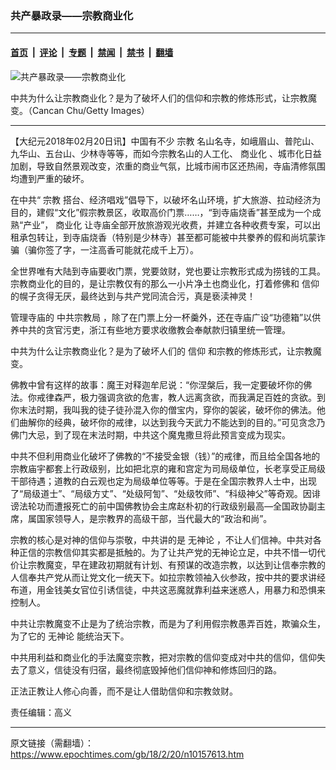 ### 共产暴政录——宗教商业化

---

#### [首页](../../../..?n10157613) &nbsp;|&nbsp; [评论](../../../../../epoch-comment?n10157613) &nbsp;|&nbsp; [专题](../../../../../epoch-special?n10157613) &nbsp;|&nbsp; [禁闻](../../../../../epoch-news?n10157613) &nbsp;|&nbsp; [禁书](../../../../../books?n10157613) &nbsp;|&nbsp; [翻墙](https://github.com/gfw-breaker/nogfw/blob/master/README.md?n10157613)


<div><img alt="共产暴政录——宗教商业化" class="attachment-djy_600_400 size-djy_600_400 wp-post-image" src="https://i.epochtimes.com/assets/uploads/2012/10/1210250845381758-600x400.jpg"/>
<div class="caption">
 <p>
  中共为什么让宗教商业化？是为了破坏人们的信仰和宗教的修炼形式，让宗教魔变。（Cancan Chu/Getty Images）
 </p>
</div></div><hr/><div class="post_content" id="artbody" itemprop="articleBody">
 <!-- article content begin -->
 <p>
  【大纪元2018年02月20日讯】中国有不少
  <ok href="https://www.epochtimes.com/gb/tag/%E5%AE%97%E6%95%99.html">
   宗教
  </ok>
  名山名寺，如峨眉山、普陀山、九华山、五台山、少林寺等等，而如今宗教名山的人工化、
  <ok href="https://www.epochtimes.com/gb/tag/%E5%95%86%E4%B8%9A%E5%8C%96.html">
   商业化
  </ok>
  、城市化日益加剧，导致自然景观改变，浓重的商业气氛，比城市闹市区还热闹，寺庙清修氛围均遭到严重的破坏。
 </p>
 <p>
  在中共“
  <ok href="https://www.epochtimes.com/gb/tag/%E5%AE%97%E6%95%99.html">
   宗教
  </ok>
  搭台、经济唱戏”倡导下，以破坏名山环境，扩大旅游、拉动经济为目的，建假“文化”假宗教景区，收取高价门票……，“到寺庙烧香”甚至成为一个成熟“产业”，
  <ok href="https://www.epochtimes.com/gb/tag/%E5%95%86%E4%B8%9A%E5%8C%96.html">
   商业化
  </ok>
  让寺庙全部开放旅游观光收费，并建立各种收费专案，可以出租承包转让，到寺庙烧香（特别是少林寺）甚至都可能被中共豢养的假和尚坑蒙诈骗（骗你签了字，一注高香可能就花成千上万）。
 </p>
 <p>
  全世界唯有大陆到寺庙要收门票，党要敛财，党也要让宗教形式成为捞钱的工具。宗教商业化的目的，是让宗教仅有的那么一小片净土也商业化，打着修佛和
  <ok href="https://www.epochtimes.com/gb/tag/%E4%BF%A1%E4%BB%B0.html">
   信仰
  </ok>
  的幌子贪得无厌，最终达到与共产党同流合污，真是亵渎神灵！
 </p>
 <p>
  管理寺庙的
  <ok href="https://www.epochtimes.com/gb/tag/%E4%B8%AD%E5%85%B1%E5%AE%97%E6%95%99%E5%B1%80.html">
   中共宗教局
  </ok>
  ，除了在门票上分一杯羹外，还在寺庙广设“功德箱”以供养中共的贪官污吏，浙江有些地方要求收缴教会奉献款归镇里统一管理。
 </p>
 <p>
  中共为什么让宗教商业化？是为了破坏人们的
  <ok href="https://www.epochtimes.com/gb/tag/%E4%BF%A1%E4%BB%B0.html">
   信仰
  </ok>
  和宗教的修炼形式，让宗教魔变。
 </p>
 <p>
  佛教中曾有这样的故事：魔王对释迦牟尼说：“你涅槃后，我一定要破坏你的佛法。你戒律森严，极力强调贪欲的危害，教人远离贪欲，而我满足百姓的贪欲。到你末法时期，我叫我的徒子徒孙混入你的僧宝内，穿你的袈裟，破坏你的佛法。他们曲解你的经典，破坏你的戒律，以达到我今天武力不能达到的目的。”可见贪念乃佛门大忌，到了现在末法时期，中共这个魔鬼撒旦将此预言变成为现实。
 </p>
 <p>
  中共不但利用商业化破坏了佛教的“不接受金银（钱）”的戒律，而且给全国各地的宗教庙宇都套上行政级别，比如把北京的雍和宫定为司局级单位，长老享受正局级干部待遇；道教的白云观也定为局级单位等等。于是在全国宗教界人士中，出现了“局级道士”、“局级方丈”、“处级阿訇”、“处级牧师”、“科级神父”等奇观。因诽谤法轮功而遭报死亡的前中国佛教协会主席赵朴初的行政级别最高—全国政协副主席，属国家领导人，是宗教界的高级干部，当代最大的“政治和尚”。
 </p>
 <p>
  宗教的核心是对神的信仰与崇敬，中共讲的是
  <ok href="https://www.epochtimes.com/gb/tag/%E6%97%A0%E7%A5%9E%E8%AE%BA.html">
   无神论
  </ok>
  ，不让人们信神。中共对各种正信的宗教信仰其实都是抵触的。为了让共产党的无神论立足，中共不惜一切代价让宗教魔变，早在建政初期就有计划、有预谋的改造宗教，以达到让信奉宗教的人信奉共产党从而让党文化一统天下。如拉宗教领袖入伙参政，按中共的要求讲经布道，用金钱美女官位引诱信徒，中共这恶魔就靠利益来迷惑人，用暴力和恐惧来控制人。
 </p>
 <p>
  中共让宗教魔变不止是为了统治宗教，而是为了利用假宗教愚弄百姓，欺骗众生，为了它的
  <ok href="https://www.epochtimes.com/gb/tag/%E6%97%A0%E7%A5%9E%E8%AE%BA.html">
   无神论
  </ok>
  能统治天下。
 </p>
 <p>
  中共用利益和商业化的手法魔变宗教，把对宗教的信仰变成对中共的信仰，信仰失去了意义，信徒没有归宿，最终彻底毁掉他们信仰神和修炼回归的路。
 </p>
 <p>
  正法正教让人修心向善，而不是让人借助信仰和宗教敛财。
 </p>
 <p>
  责任编辑：高义
 </p>
 <!-- article content end -->
 <div id="below_article_ad">
 </div>
</div>


---

原文链接（需翻墙）：https://www.epochtimes.com/gb/18/2/20/n10157613.htm